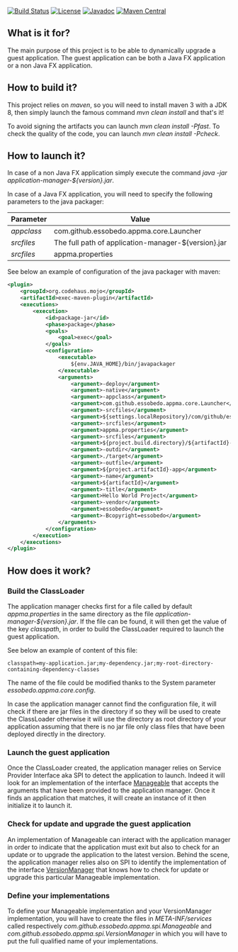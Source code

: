 [![Build Status](https://img.shields.io/travis/essobedo/application-manager/master.svg)](https://travis-ci.org/essobedo/application-manager)
[![License](https://img.shields.io/badge/license-LGPLv2.1-green.svg)](http://www.gnu.org/licenses/old-licenses/lgpl-2.1.en.html)
[![Javadoc](https://javadoc-emblem.rhcloud.com/doc/com.github.essobedo/application-manager/badge.svg?color=blue&prefix=v)](http://www.javadoc.io/doc/com.github.essobedo/application-manager)
[![Maven Central](https://img.shields.io/maven-central/v/com.github.essobedo/application-manager.svg)](https://maven-badges.herokuapp.com/maven-central/com.github.essobedo/application-manager)

## What is it for?

The main purpose of this project is to be able to dynamically upgrade a guest application. The guest application can be both a Java FX application or a non Java FX application.

## How to build it?

This project relies on *maven*, so you will need to install maven 3 with a JDK 8, then simply launch the famous
command *mvn clean install* and that's it!

To avoid signing the artifacts you can launch *mvn clean install -Pfast*.
To check the quality of the code, you can launch *mvn clean install -Pcheck*.

## How to launch it?

In case of a non Java FX application simply execute the command *java -jar application-manager-${version}.jar*.

In case of a Java FX application, you will need to specify the following parameters to the java packager:

|   Parameter   |                         Value                       |
| ------------- | --------------------------------------------------- |
|    *appclass* | com.github.essobedo.appma.core.Launcher             |
|    *srcfiles* | The full path of application-manager-${version}.jar |
|    *srcfiles* | appma.properties                                    |

See below an example of configuration of the java packager with maven:

```xml
<plugin>
    <groupId>org.codehaus.mojo</groupId>
    <artifactId>exec-maven-plugin</artifactId>
    <executions>
        <execution>
            <id>package-jar</id>
            <phase>package</phase>
            <goals>
                <goal>exec</goal>
            </goals>
            <configuration>
                <executable>
                    ${env.JAVA_HOME}/bin/javapackager
                </executable>
                <arguments>
                    <argument>-deploy</argument>
                    <argument>-native</argument>
                    <argument>-appclass</argument>
                    <argument>com.github.essobedo.appma.core.Launcher</argument>
                    <argument>-srcfiles</argument>
                    <argument>${settings.localRepository}/com/github/essobedo/application-manager/${version.appma}/application-manager-${version.appma}.jar</argument>
                    <argument>-srcfiles</argument>
                    <argument>appma.properties</argument>
                    <argument>-srcfiles</argument>
                    <argument>${project.build.directory}/${artifactId}-jar-with-dependencies.jar</argument>
                    <argument>-outdir</argument>
                    <argument>./target</argument>
                    <argument>-outfile</argument>
                    <argument>${project.artifactId}-app</argument>
                    <argument>-name</argument>
                    <argument>${artifactId}</argument>
                    <argument>-title</argument>
                    <argument>Hello World Project</argument>
                    <argument>-vendor</argument>
                    <argument>essobedo</argument>
                    <argument>-Bcopyright=essobedo</argument>
                </arguments>
            </configuration>
        </execution>
    </executions>
</plugin>
```

## How does it work?

### Build the ClassLoader

The application manager checks first for a file called by default *appma.properties* in the same directory as the file *application-manager-${version}.jar*.
If the file can be found, it will then get the value of the key *classpath*, in order to build the ClassLoader required to launch the guest application.

See below an example of content of this file:

```
classpath=my-application.jar;my-dependency.jar;my-root-directory-containing-dependency-classes
```

The name of the file could be modified thanks to the System parameter *essobedo.appma.core.config*.

In case the application manager cannot find the configuration file, it will check if there are jar files in the directory if so they will be used to create
the ClassLoader otherwise it will use the directory as root directory of your application assuming that there is no jar file only class files that have been
deployed directly in the directory.

### Launch the guest application

Once the ClassLoader created, the application manager relies on Service Provider Interface aka SPI to detect the application to launch. Indeed it will
look for an implementation of the interface [Manageable](https://github.com/essobedo/application-manager/blob/master/src/main/java/com/github/essobedo/appma/spi/Manageable.java)
that accepts the arguments that have been provided to the application manager. Once it finds an application that matches, it will create an instance of it then initialize it to
launch it.

### Check for update and upgrade the guest application

An implementation of Manageable can interact with the application manager in order to indicate that the application must exit but also to check for an update or to
upgrade the application to the latest version. Behind the scene, the application manager relies also on SPI to identify the implementation of the interface
[VersionManager](https://github.com/essobedo/application-manager/blob/master/src/main/java/com/github/essobedo/appma/spi/VersionManager.java) that knows how to
check for update or upgrade this particular Manageable implementation.

### Define your implementations

To define your Manageable implementation and your VersionManager implementation, you will have to create the files in *META-INF/services* called respectively
*com.github.essobedo.appma.spi.Manageable* and *com.github.essobedo.appma.spi.VersionManager* in which you will have to put the full qualified name of your
implementations.
